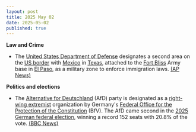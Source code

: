 ```yaml
---
layout: post
title: 2025 May 02
date: 2025-05-02
published: true
---
```



**Law and Crime**

* The [United States Department of Defense](https://en.wikipedia.org/wiki/United_States_Department_of_Defense "United States Department of Defense") designates a second area on the [US border](https://en.wikipedia.org/wiki/US_border "US border") with [Mexico](https://en.wikipedia.org/wiki/Mexico "Mexico") in [Texas](https://en.wikipedia.org/wiki/Texas "Texas"), attached to the [Fort Bliss](https://en.wikipedia.org/wiki/Fort_Bliss "Fort Bliss") Army base in [El Paso](https://en.wikipedia.org/wiki/El_Paso "El Paso"), as a military zone to enforce immigration laws. [(AP News)](https://apnews.com/article/military-border-immigration-texas-mexico-d7d15f23bd755b95cd90cbb9a89df6fa)

**Politics and elections**

* The [Alternative for Deutschland](https://en.wikipedia.org/wiki/Alternative_for_Deutschland "Alternative for Deutschland") (AfD) party is designated as a [right-wing extremist](https://en.wikipedia.org/wiki/Far-right_politics_in_Germany_%281945%E2%80%93present%29 "Far-right politics in Germany (1945–present)") organization by Germany's [Federal Office for the Protection of the Constitution](https://en.wikipedia.org/wiki/Federal_Office_for_the_Protection_of_the_Constitution "Federal Office for the Protection of the Constitution") (BfV). The AfD came second in the [2025 German federal election](https://en.wikipedia.org/wiki/2025_German_federal_election "2025 German federal election"), winning a record 152 seats with 20.8% of the vote. [(BBC News)](https://www.bbc.com/news/articles/cwy6zk9wkrdo)
